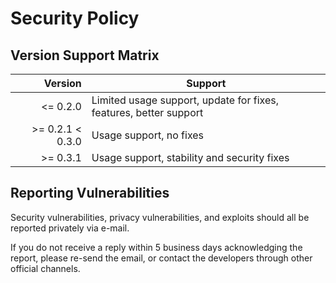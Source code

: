 # Security Policy

## Version Support Matrix

|                   Version | Support
|--------------------------:|--------------------------------------------------------------------------------------------------
|              <= 0.2.0     | Limited usage support, update for fixes, features, better support
| >= 0.2.1 <  0.3.0         | Usage support, no fixes
|              >= 0.3.1     | Usage support, stability and security fixes

## Reporting Vulnerabilities

Security vulnerabilities, privacy vulnerabilities, and exploits should all be reported privately via e-mail.

If you do not receive a reply within 5 business days acknowledging the report, please re-send the email, or contact the developers through other official channels.
